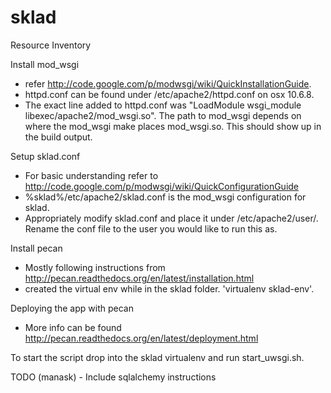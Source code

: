 sklad
=====

Resource Inventory

Install mod_wsgi
- refer http://code.google.com/p/modwsgi/wiki/QuickInstallationGuide.
- httpd.conf can be found under /etc/apache2/httpd.conf on osx 10.6.8.
- The exact line added to httpd.conf was "LoadModule wsgi_module libexec/apache2/mod_wsgi.so". The path to mod_wsgi depends on where the mod_wsgi make places mod_wsgi.so. This should show up in the build output.

Setup sklad.conf
- For basic understanding refer to http://code.google.com/p/modwsgi/wiki/QuickConfigurationGuide
- %sklad%/etc/apache2/sklad.conf is the mod_wsgi configuration for sklad.
- Appropriately modify sklad.conf and place it under /etc/apache2/user/. Rename the conf file to the user you would like to run this as.

Install pecan
- Mostly following instructions from http://pecan.readthedocs.org/en/latest/installation.html
- created the virtual env while in the sklad folder. 'virtualenv sklad-env'.

Deploying the app with pecan
- More info can be found http://pecan.readthedocs.org/en/latest/deployment.html

To start the script drop into the sklad virtualenv and run start_uwsgi.sh.

TODO (manask) - Include sqlalchemy instructions

